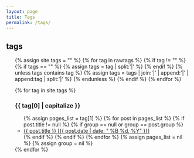 ```yaml
---
layout: page
title: Tags
permalink: /tags/
---
```


<h2>tags</h2>
<ul>
{% assign site.tags = "" %}
{% for tag in rawtags %}
  {% if tag != "" %}
    {% if tags == "" %}
      {% assign tags = tag | split:'|' %}
    {% endif %}
    {% unless tags contains tag %}
      {% assign tags = tags | join:'|' | append:'|' | append:tag | split:'|' %}
    {% endunless %}
  {% endif %}
{% endfor %}



{% for tag in site.tags %}
  <h3 id="{{ tag[0] }}">{{ tag[0] | capitalize }}</h3>
  <ul>
    {% assign pages_list = tag[1] %}
    {% for post in pages_list %}
      {% if post.title != null %}
      {% if group == null or group == post.group %}
      <li><a href="{{ site.url }}{{ post.url }}">{{ post.title }} [<span class="entry-date"><time datetime="{{ post.date | date_to_xmlschema }}" itemprop="datePublished">{{ post.date | date: " %B %d, %Y" }}</time></span>]</a></li>
      {% endif %}
      {% endif %}
    {% endfor %}
    {% assign pages_list = nil %}
    {% assign group = nil %}
  </ul>
{% endfor %}